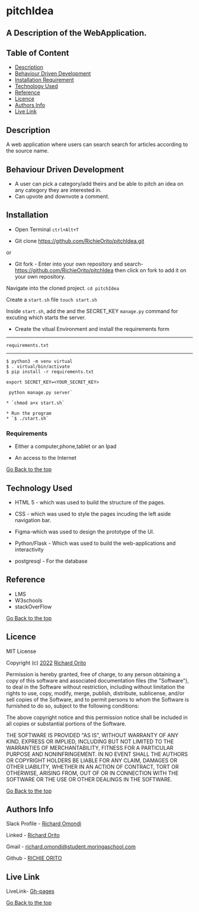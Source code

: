 # pitchIdea

## A Description of the WebApplication.

## Table of Content

+ [Description](#description)
+ [Behaviour Driven Development](#behaviour-driven-development)
+ [Installation Requirement](#Installation)
+ [Technology Used](#technology-used)
+ [Reference](#reference)
+ [Licence](#licence)
+ [Authors Info](#authors-info)
+ [Live Link](#live-link)

## Description

<p>A web application where users can search search for articles according to the source name.</p>

## Behaviour Driven Development

<p>

* A user can pick a category/add theirs and be able to pitch an idea on any category they are interested in.
* Can upvote and downvote a comment.

</p>

## Installation

* Open Terminal `ctrl+Alt+T`

* Git clone https://github.com/RichieOrito/pitchIdea.git

or

* Git fork - Enter into your own repository and search-https://github.com/RichieOrito/pitchIdea then click on fork to add
it on your own repository.

 Navigate into the cloned project. 
`cd pitchIdea`

 Create a `start.sh` file
 `touch start.sh`

 Inside `start.sh`, add the and the SECRET_KEY `manage.py` command for excuting which starts the server.

* Create the vitual Environment and install the 
requirements form 
---
`requirements.txt`
***


```
$ python3 -m venv virtual
$ . virtual/bin/activate
$ pip install -r requirements.txt
```

`export SECRET_KEY=<YOUR_SECRET_KEY>`

```
 python manage.py server`

* `chmod a+x start.sh`

* Run the program
* `$ ./start.sh`
```

### Requirements

* Either a computer,phone,tablet or an Ipad

* An access to the Internet

[Go Back to the top](#pitchIdea)

## Technology Used

* HTML 5 - which was used to build the structure of the pages.

* CSS - which was used to style the pages incuding the left aside navigation bar.

* Figma-which was used to design the prototype of the UI.

* Python/Flask - Which was used to build the web-applications and interactivity

* postgresql - For the database

## Reference

* LMS
* W3schools
* stackOverFlow

[Go Back to the top](#pitchIdea)

## Licence

MIT License

Copyright (c) [2022](#licence) [Richard Orito](#licence)

Permission is hereby granted, free of charge, to any person obtaining a copy
of this software and associated documentation files (the "Software"), to deal
in the Software without restriction, including without limitation the rights
to use, copy, modify, merge, publish, distribute, sublicense, and/or sell
copies of the Software, and to permit persons to whom the Software is
furnished to do so, subject to the following conditions:

The above copyright notice and this permission notice shall be included in all
copies or substantial portions of the Software.

THE SOFTWARE IS PROVIDED "AS IS", WITHOUT WARRANTY OF ANY KIND, EXPRESS OR
IMPLIED, INCLUDING BUT NOT LIMITED TO THE WARRANTIES OF MERCHANTABILITY,
FITNESS FOR A PARTICULAR PURPOSE AND NONINFRINGEMENT. IN NO EVENT SHALL THE
AUTHORS OR COPYRIGHT HOLDERS BE LIABLE FOR ANY CLAIM, DAMAGES OR OTHER
LIABILITY, WHETHER IN AN ACTION OF CONTRACT, TORT OR OTHERWISE, ARISING FROM,
OUT OF OR IN CONNECTION WITH THE SOFTWARE OR THE USE OR OTHER DEALINGS IN THE
SOFTWARE.

[Go Back to the top](#pitchIdea)

## Authors Info

Slack Profile - [Richard Omondi](https://app.slack.com/client/T0101L740P4/C010GLANY3A/user_profile/U02EZFHEJUA)

Linked - [Richard Orito](https://www.linkedin.com/in/richie-orito/)

Gmail - [richard.omondi@student.moringaschool.com]()

Github - [RICHIE ORITO](https://github.com/RichieOrito)

## Live Link

LiveLink- [Gh-pages](https://ori-idea.herokuapp.com/)

[Go Back to the top](#pitchIdea)